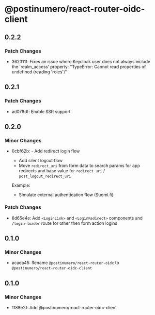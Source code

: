 # @postinumero/react-router-oidc-client

## 0.2.2

### Patch Changes

- 362311f: Fixes an issue where Keycloak user does not always include the 'realm_access' property: "TypeError: Cannot read properties of undefined (reading 'roles')"

## 0.2.1

### Patch Changes

- ad078df: Enable SSR support

## 0.2.0

### Minor Changes

- 0cbf62b: - Add redirect login flow

  - Add silent logout flow
  - Move `redirect_uri` from form data to search params for app redirects and base value for `redirect_uri` / `post_logout_redirect_uri`

  Example:

  - Simulate external authentication flow (Suomi.fi)

### Patch Changes

- 8d65e4e: Add `<LoginLink>` and `<LoginRedirect>` components and `/login-loader` route for other then form action logins

## 0.1.0

### Minor Changes

- acaea45: Rename `@postinumero/react-router-oidc` to `@postinumero/react-router-oidc-client`

## 0.1.0

### Minor Changes

- 1188e2f: Add @postinumero/react-router-oidc-client
